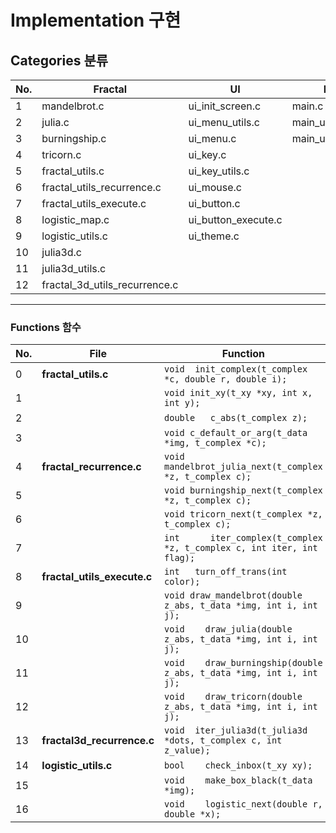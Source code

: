 # Implementation 구현
## Categories 분류
|No.|Fractal|UI|Main|Header|
|---|---|---|---|---|
|1|mandelbrot.c|ui_init_screen.c|main.c|fractal.h|
|2|julia.c|ui_menu_utils.c|main_utils.c|ui.h|
|3|burningship.c|ui_menu.c|main_utils_parse.c|main.h|
|4|tricorn.c|ui_key.c|||
|5|fractal_utils.c|ui_key_utils.c|||
|6|fractal_utils_recurrence.c|ui_mouse.c|||
|7|fractal_utils_execute.c|ui_button.c|||
|8|logistic_map.c|ui_button_execute.c|||
|9|logistic_utils.c|ui_theme.c|||
|10|julia3d.c||||
|11|julia3d_utils.c||||
|12|fractal_3d_utils_recurrence.c||||

---

### Functions 함수
|No.|File|Function|
|---|---|---|
|0|**fractal_utils.c**|```void	init_complex(t_complex *c, double r, double i);```|
|1||```void	init_xy(t_xy *xy, int x, int y);```|
|2||```double	c_abs(t_complex z);```|
|3||```void	c_default_or_arg(t_data *img, t_complex *c);```|
|4|**fractal_recurrence.c**|```void	mandelbrot_julia_next(t_complex *z, t_complex c);```|
|5||```void	burningship_next(t_complex *z, t_complex c);```|
|6||```void	tricorn_next(t_complex *z, t_complex c);```|
|7||```int		iter_complex(t_complex *z, t_complex c, int iter, int flag);```|
|8|**fractal_utils_execute.c**|```int	turn_off_trans(int color);```|
|9||```void	draw_mandelbrot(double z_abs, t_data *img, int i, int j);```|
|10||```void	draw_julia(double z_abs, t_data *img, int i, int j);```|
|11||```void	draw_burningship(double z_abs, t_data *img, int i, int j);```|
|12||```void	draw_tricorn(double z_abs, t_data *img, int i, int j);```|
|13|**fractal3d_recurrence.c**|```void	iter_julia3d(t_julia3d *dots, t_complex c, int z_value);```|
|14|**logistic_utils.c**|```bool	check_inbox(t_xy xy);```|
|15||```void	make_box_black(t_data *img);```|
|16||```void	logistic_next(double r, double *x);```|
